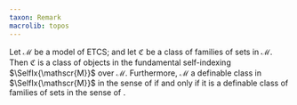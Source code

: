 ```yaml
---
taxon: Remark
macrolib: topos
---
```


Let $\mathscr{M}$ be a model of ETCS; and let $\mathfrak{C}$ be a
class of families of sets in $\mathscr{M}$. Then $\mathfrak{C}$ is a class of
objects in the fundamental self-indexing $\SelfIx{\mathscr{M}}$ over
$\mathscr{M}$.  Furthermore, $\mathscr{M}$ a definable class in
$\SelfIx{\mathscr{M}}$ in the sense of [](frct-002W) if and only if it is a definable class of families of sets in the sense of [](frct-002P).
